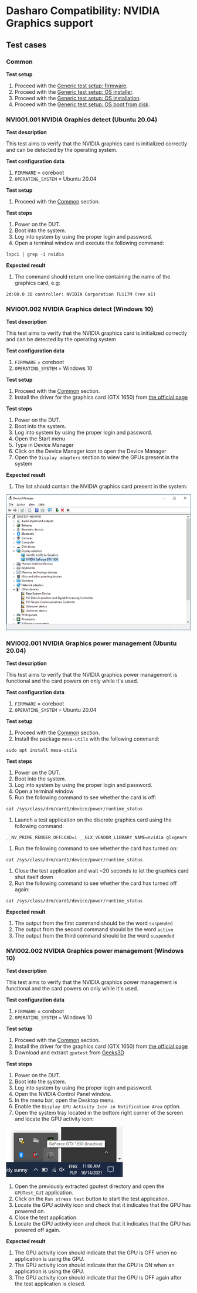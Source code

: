 
# Dasharo Compatibility: NVIDIA Graphics support

## Test cases

### Common

**Test setup**

1. Proceed with the
   [Generic test setup: firmware](../generic-test-setup/#firmware).
1. Proceed with the
   [Generic test setup: OS installer](../generic-test-setup/#os-installer).
1. Proceed with the
   [Generic test setup: OS installation](../generic-test-setup/#os-installation).
1. Proceed with the
   [Generic test setup: OS boot from disk](../generic-test-setup/#os-boot-from-disk).

### NVI001.001 NVIDIA Graphics detect (Ubuntu 20.04)

**Test description**

This test aims to verify that the NVIDIA graphics card is initialized correctly
and can be detected by the operating system.

**Test configuration data**

1. `FIRMWARE` = coreboot
1. `OPERATING_SYSTEM` = Ubuntu 20.04

**Test setup**

1. Proceed with the [Common](#common) section.

**Test steps**

1. Power on the DUT.
1. Boot into the system.
1. Log into system by using the proper login and password.
1. Open a terminal window and execute the following command:

```
lspci | grep -i nvidia
```

**Expected result**

1. The command should return one line containing the name of the graphics
   card, e.g:

```
2d:00.0 3D controller: NVIDIA Corporation TU117M (rev a1)
```

### NVI001.002 NVIDIA Graphics detect (Windows 10)

**Test description**

This test aims to verify that the NVIDIA graphics card is initialized correctly
and can be detected by the operating system

**Test configuration data**

1. `FIRMWARE` = coreboot
1. `OPERATING_SYSTEM` = Windows 10

**Test setup**

1. Proceed with the [Common](#common) section.
1. Install the driver for the graphics card (GTX 1650) from [the official page](nvidia.com)

**Test steps**

1. Power on the DUT.
1. Boot into the system.
1. Log into system by using the proper login and password.
1. Open the Start menu
1. Type in Device Manager
1. Click on the Device Manager icon to open the Device Manager
1. Open the `Display adapters` section to wiew the GPUs present in the system

**Expected result**

1. The list should contain the NVIDIA graphics card present in the system:

![Device Manager](../../images/nvidia_win10.png)

### NVI002.001 NVIDIA Graphics power management (Ubuntu 20.04)

**Test description**

This test aims to verify that the NVIDIA graphics power management is functional
and the card powers on only while it's used.

**Test configuration data**

1. `FIRMWARE` = coreboot
1. `OPERATING_SYSTEM` = Ubuntu 20.04

**Test setup**

1. Proceed with the [Common](#common) section.
1. Install the package `mesa-utils` with the following command:

```
sudo apt install mesa-utils
```

**Test steps**

1. Power on the DUT.
1. Boot into the system.
1. Log into system by using the proper login and password.
1. Open a terminal window
1. Run the following command to see whether the card is off:

```
cat /sys/class/drm/card1/device/power/runtime_status
```

1. Launch a test application on the discrete graphics card using the following
   command:

```
__NV_PRIME_RENDER_OFFLOAD=1 __GLX_VENDOR_LIBRARY_NAME=nvidia glxgears
```

1. Run the following command to see whether the card has turned on:

```
cat /sys/class/drm/card1/device/power/runtime_status
```

1. Close the test application and wait ~20 seconds to let the graphics card shut
   itself down
1. Run the following command to see whether the card has turned off again:

```
cat /sys/class/drm/card1/device/power/runtime_status
```

**Expected result**

1. The output from the first command should be the word `suspended`
1. The output from the second command should be the word `active`
1. The output from the third command should be the word `suspended`

### NVI002.002 NVIDIA Graphics power management (Windows 10)

**Test description**

This test aims to verify that the NVIDIA graphics power management is functional
and the card powers on only while it's used.

**Test configuration data**

1. `FIRMWARE` = coreboot
1. `OPERATING_SYSTEM` = Windows 10

**Test setup**

1. Proceed with the [Common](#common) section.
1. Install the driver for the graphics card (GTX 1650) from [the official page](nvidia.com)
1. Download and extract `gputest` from [Geeks3D](geeks3d.com/gputest)

**Test steps**

1. Power on the DUT.
1. Boot into the system.
1. Log into system by using the proper login and password.
1. Open the NVIDIA Control Panel window.
1. In the menu bar, open the Desktop menu.
1. Enable the `Display GPU Activity Icon in Notification Area` option.
1. Open the system tray located in the bottom right corner of the screen
   and locate the GPU activity icon:

![GPU activity icon](../../images/gpu_activity_win10.png)

1. Open the previously extracted gputest directory and open the `GPUTest_GUI`
   application.
1. Click on the `Run stress test` button to start the test application.
1. Locate the GPU activity icon and check that it indicates that the GPU has
   powered on.
1. Close the test application.
1. Locate the GPU activity icon and check that it indicates that the GPU has
   powered off again.

**Expected result**

1. The GPU activity icon should indicate that the GPU is OFF when no application
   is using the GPU.
1. The GPU activity icon should indicate that the GPU is ON when an application
   is using the GPU.
1. The GPU activity icon should indicate that the GPU is OFF again after the
   test application is closed.
